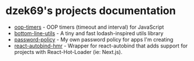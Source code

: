 # dzek69's projects documentation

- [oop-timers](https://dzek69.github.io/oop-timers) - OOP timers (timeout and interval) for JavaScript
- [bottom-line-utils](https://dzek69.github.io/bottom-line) - A tiny and fast lodash-inspired utils library
- [password-policy](https://dzek69.github.io/password-policy) - My own password policy for apps I'm creating
- [react-autobind-hmr](https://dzek69.github.io/react-autobind-hmr) - Wrapper for react-autobind that adds support for
projects with React-Hot-Loader (ie: Next.js).
